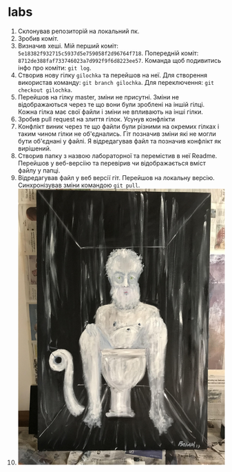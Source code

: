 # labs
1. Склонував репозиторій на локальний пк.
2. Зробив коміт.
3. Визначив хеші. Мій перший коміт: `5e18382f932715c5937d5e759058f2d96764f718`. Попередній коміт: `8712de388faf733746023a7d992f9f6d8223ee57`. Команда щоб подивитись інфо про коміти: `git log`.
4. Створив нову гілку `gilochka` та перейшов на неї. Для створення використав команду: `git branch gilochka`. Для переключення: `git checkout gilochka`.
5. Перейшов на гілку master, зміни не присутні. Зміни не відображаються через те що вони були зроблені на іншій гілці. Кожна гілка має свої файли і зміни не впливають на інші гілки.
6. Зробив pull request на злиття гілок. Усунув конфлікти 
7. Конфлікт виник через те що файли були різними на окремих гілках і таким чином гілки не об'єднались. Гіт позначив зміни які не могли бути об'єднані у файлі. Я відредагував файл та позначив конфлікт як вирішений.
8. Створив папку з назвою лабораторної та перемістив в неї Readme. Перейшов у веб-версіію та перевірив чи відображається вміст файлу у папці.
9. Відредагував файл у веб версії гіт. Перейшов на локальну версію. Синхронізував зміни командою `git pull`.
10. ![](unnamed.jpg)